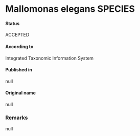 Mallomonas elegans SPECIES
=======

#### Status
ACCEPTED

#### According to
Integrated Taxonomic Information System

#### Published in
null

#### Original name
null

### Remarks
null
